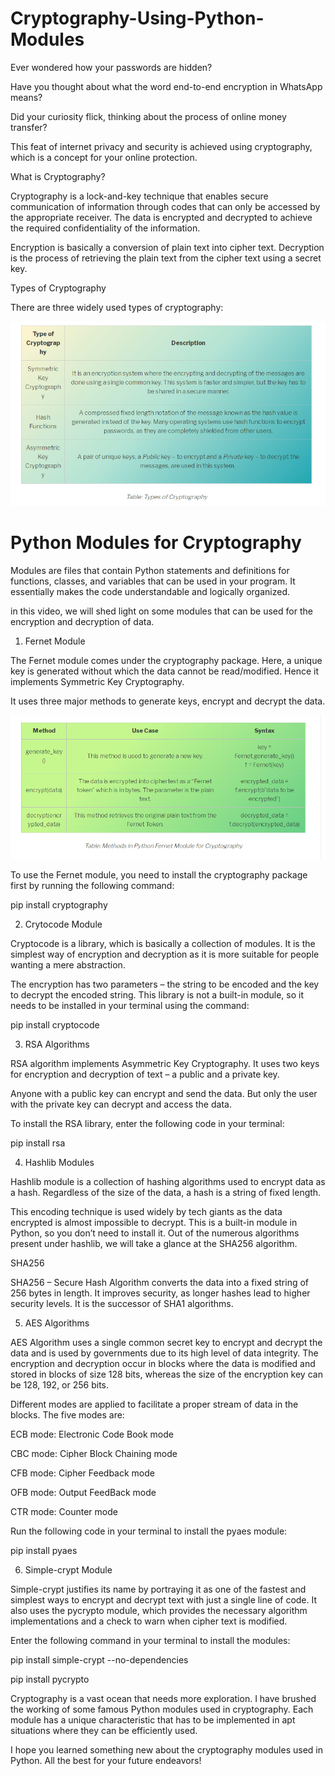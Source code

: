 # Cryptography-Using-Python-Modules

Ever wondered how your passwords are hidden? 

Have you thought about what the word end-to-end encryption in WhatsApp means?

Did your curiosity flick, thinking about the process of online money transfer? 


This feat of internet privacy and security is achieved using cryptography, which is a concept for your online protection.

What is Cryptography?

Cryptography is a lock-and-key technique that enables secure communication of information through codes that can only be accessed by the appropriate receiver. The data is encrypted and decrypted to achieve the required confidentiality of the information.

Encryption is basically a conversion of plain text into cipher text. Decryption is the process of retrieving the plain text from the cipher text using a secret key.

Types of Cryptography

There are three widely used types of cryptography:

![](https://github.com/noorkhokhar99/Cryptography-Using-Python-Modules/blob/main/Screen%20Shot%201444-03-21%20at%2011.22.21%20AM%201.png)





# Python Modules for Cryptography

Modules are files that contain Python statements and definitions for functions, classes, and variables that can be used in your program. It essentially makes the code understandable and logically organized.




in this video, we will shed light on some modules that can be used for the encryption and decryption of data.

1. Fernet Module

The Fernet module comes under the cryptography package. Here, a unique key is generated without which the data cannot be read/modified. Hence it implements Symmetric Key Cryptography.

It uses three major methods to generate keys, encrypt and decrypt the data.

![](https://github.com/noorkhokhar99/Cryptography-Using-Python-Modules/blob/main/Screen%20Shot%201444-03-21%20at%2011.22.59%20AM.png)




To use the Fernet module, you need to install the cryptography package first by running the following command:

pip install cryptography



2. Crytocode Module

Cryptocode is a library, which is basically a collection of modules. It is the simplest way of encryption and decryption as it is more suitable for people wanting a mere abstraction.

The encryption has two parameters – the string to be encoded and the key to decrypt the encoded string. This library is not a built-in module, so it needs to be installed in your terminal using the command:

pip install cryptocode




3. RSA Algorithms

RSA algorithm implements Asymmetric Key Cryptography. It uses two keys for encryption and decryption of text – a public and a private key.




Anyone with a public key can encrypt and send the data. But only the user with the private key can decrypt and access the data.

To install the RSA library, enter the following code in your terminal:

pip install rsa


4. Hashlib Modules

Hashlib module is a collection of hashing algorithms used to encrypt data as a hash. Regardless of the size of the data, a hash is a string of fixed length.


This encoding technique is used widely by tech giants as the data encrypted is almost impossible to decrypt. This is a built-in module in Python, so you don’t need to install it. Out of the numerous algorithms present under hashlib, we will take a glance at the SHA256 algorithm.



SHA256

SHA256 – Secure Hash Algorithm converts the data into a fixed string of 256 bytes in length. It improves security, as longer hashes lead to higher security levels. It is the successor of SHA1 algorithms.


5. AES Algorithms

AES Algorithm uses a single common secret key to encrypt and decrypt the data and is used by governments due to its high level of data integrity. The encryption and decryption occur in blocks where the data is modified and stored in blocks of size 128 bits, whereas the size of the encryption key can be 128, 192, or 256 bits.

Different modes are applied to facilitate a proper stream of data in the blocks. The five modes are:

ECB mode: Electronic Code Book mode

CBC mode: Cipher Block Chaining mode

CFB mode: Cipher Feedback mode

OFB mode: Output FeedBack mode

CTR mode: Counter mode

Run the following code in your terminal to install the pyaes module:

pip install pyaes


6. Simple-crypt Module

Simple-crypt justifies its name by portraying it as one of the fastest and simplest ways to encrypt and decrypt text with just a single line of code. It also uses the pycrypto module, which provides the necessary algorithm implementations and a check to warn when cipher text is modified. 

Enter the following command in your terminal to install the modules:

pip install simple-crypt --no-dependencies

pip install pycrypto


Cryptography is a vast ocean that needs more exploration. I have brushed the working of some famous Python modules used in cryptography. Each module has a unique characteristic that has to be implemented in apt situations where they can be efficiently used.

I hope you learned something new about the cryptography modules used in Python. All the best for your future endeavors!



